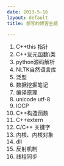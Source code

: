 ```yaml
---
date: 2013-5-16
layout: default
title: 想写的博客主题

---
```


1.	C++this 指针
2.	C++友元函数\类
3.	python源码解析
4.	NLTK自然语言库
5.	泛型
6.	数据挖掘笔记
7.	编译原理
8.	unicode utf-8
9.	IOCP
10.	C++构造函数
11.	C++extern 
12.	C/C++ 关键字
13.	内核、内核对象  
14.	dll
15.	反射机制
16.	线程同步  
